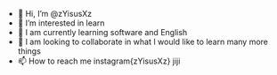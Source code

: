 - 👋 Hi, I’m @zYisusXz
- 👀 I’m interested in learn
- 🌱 I am currently learning software and English 
- 💞️ I am looking to collaborate in what I would like to learn many more things
- 📫 How to reach me instagram{zYisusXz} jiji

<!---
zYisusXz/zYisusXz is a ✨ special ✨ repository because its `README.md` (this file) appears on your GitHub profile.
You can click the Preview link to take a look at your changes.
--->
